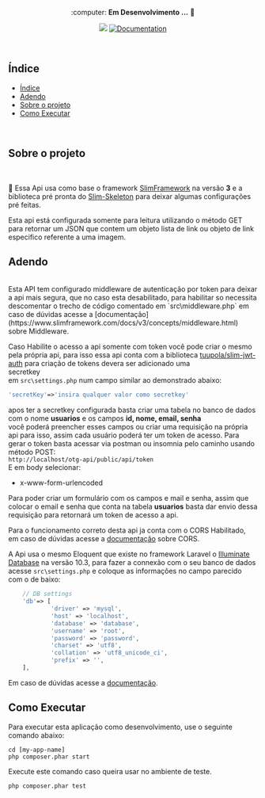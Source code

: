 <p align="center"> :computer: <strong>Em Desenvolvimento ...</strong> 🚧</p>
<p align="center"> 
   <img src="https://img.shields.io/badge/version-0.0.1-red.svg" />
  
  <a href="https://github.com/Flameuss">
    <img alt="Documentation" src="https://img.shields.io/badge/documentation-yes-brightgreen.svg" target="_blank" />
  </a>
</p>
<br>

## Índice

- [Índice](#índice)
- [Adendo](#adendo)
- [Sobre o projeto](#sobre-o-projeto)
- [Como Executar](#como-executar)


<br>

<a id="sobre-o-projeto"></a>

## Sobre o projeto
<br>

:memo: Essa Api usa como base o framework [SlimFramework](https://www.slimframework.com/) na versão <b>3</b> e a biblioteca pré pronta do [Slim-Skeleton](https://github.com/slimphp/Slim-Skeleton) para deixar algumas configurações pré feitas.

Esta api está configurada somente para leitura utilizando o método GET para retornar um JSON que contem um objeto lista de link ou objeto de link especifico referente a uma imagem.
<br>

<a id="adendo"></a>

## Adendo

<br>
Esta API tem configurado middleware de autenticação por token para deixar a api mais segura, que no caso esta desabilitado, para habilitar so necessita descomentar o trecho de código  comentado em `src\middleware.php` em caso de dúvidas acesse a [documentação](https://www.slimframework.com/docs/v3/concepts/middleware.html) sobre Middleware.

Caso Habilite o acesso a api somente com token você pode criar  o mesmo pela própria api,
para isso essa api conta com a biblioteca [tuupola/slim-jwt-auth](https://github.com/tuupola/slim-jwt-auth) para criação de tokens devera ser adicionado uma <br>secretkey</br> em `src\settings.php` num campo similar ao demonstrado abaixo:<br>

```php
'secretKey'=>'insira qualquer valor como secretkey'

```
apos ter a secretkey configurada basta criar uma tabela no banco de dados com o nome <b>usuarios</b> e os campos <b>id, nome, email, senha</b><br>
você poderá preencher esses campos ou criar uma requisição na própria api para isso, assim cada usuário poderá ter um token de acesso.
Para gerar o token basta acessar via postman ou insomnia pelo caminho usando método POST:<br> `http://localhost/otg-api/public/api/token` <br>
E em body selecionar:<br>  
* x-www-form-urlencoded<br> 

Para poder criar um formulário com os campos e mail e senha, assim que colocar o email e senha que conta na tabela <b>usuarios</b> basta dar envio dessa requisição para retornará um token de acesso a api.  

Para o funcionamento correto desta api ja conta com o CORS Habilitado, em caso de dúvidas acesse a [documentação](https://www.slimframework.com/docs/v3/cookbook/enable-cors.html) sobre CORS.

A Api usa o mesmo Eloquent que existe no framework Laravel o [Illuminate Database](https://github.com/illuminate/database) na versão 10.3, para fazer a connexão com o seu banco de dados acesse `src\settings.php` e coloque as informações no campo parecido com o de baixo:<br>
```php
	// DB settings
	'db'=> [
			'driver' => 'mysql',
			'host' => 'localhost',
			'database' => 'database',
			'username' => 'root',
			'password' => 'password',
			'charset' => 'utf8',
			'collation' => 'utf8_unicode_ci',
			'prefix' => '',
	],
``` 
 Em caso de dúvidas acesse a [documentação](https://laravel.com/docs/10.x/eloquent-resources#main-content).

 


<a id="executar"></a>

## Como Executar<br>

Para executar esta aplicação como desenvolvimento, use o seguinte comando abaixo:

	cd [my-app-name]
	php composer.phar start

Execute este comando caso queira usar no ambiente de teste.

	php composer.phar test


